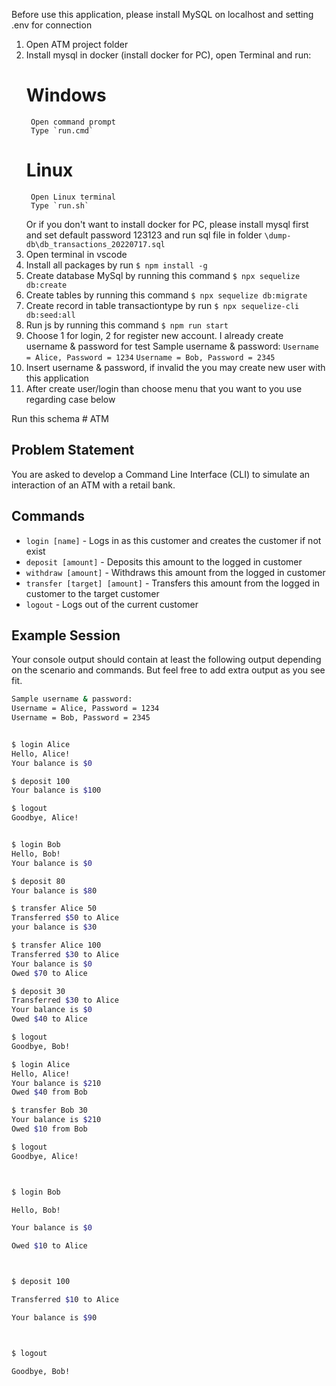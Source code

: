 Before use this application, please install MySQL on localhost and setting .env for connection

1. Open ATM project folder
2. Install mysql in docker (install docker for PC), open Terminal and run:
    # Windows
        Open command prompt
        Type `run.cmd`
    # Linux
        Open Linux terminal
        Type `run.sh`
    Or if you don't want to install docker for PC, please install mysql first and set default password 123123 and run sql file in folder `\dump-db\db_transactions_20220717.sql` 
3. Open terminal in vscode
4. Install all packages by run 
    `$ npm install -g`
5. Create database MySql by running this command
    `$ npx sequelize db:create`
6. Create tables by running this command
    `$ npx sequelize db:migrate`
7. Create record in table transactiontype by run 
    `$ npx sequelize-cli db:seed:all`
8. Run js by running this command
    `$ npm run start`
9. Choose 1 for login, 2 for register new account.
   I already create username & password for test
   Sample username & password:
   `Username = Alice, Password = 1234`
   `Username = Bob, Password = 2345`
10. Insert username & password, if invalid the you may create new user with this application
11. After create user/login than choose menu that you want to you use regarding case below
        

Run this schema  # ATM

## Problem Statement
You are asked to develop a Command Line Interface (CLI) to simulate an interaction of an ATM with a retail bank.

## Commands

* `login [name]` - Logs in as this customer and creates the customer if not exist
* `deposit [amount]` - Deposits this amount to the logged in customer
* `withdraw [amount]` - Withdraws this amount from the logged in customer
* `transfer [target] [amount]` - Transfers this amount from the logged in customer to the target customer
* `logout` - Logs out of the current customer


## Example Session
Your console output should contain at least the following output depending on the scenario and commands. But feel free 
to add extra output as you see fit.

```bash
Sample username & password:
Username = Alice, Password = 1234
Username = Bob, Password = 2345


$ login Alice
Hello, Alice!
Your balance is $0

$ deposit 100
Your balance is $100 

$ logout
Goodbye, Alice!


$ login Bob
Hello, Bob!
Your balance is $0

$ deposit 80
Your balance is $80 

$ transfer Alice 50
Transferred $50 to Alice
your balance is $30 

$ transfer Alice 100
Transferred $30 to Alice
Your balance is $0
Owed $70 to Alice

$ deposit 30 
Transferred $30 to Alice
Your balance is $0
Owed $40 to Alice

$ logout
Goodbye, Bob!

$ login Alice
Hello, Alice!
Your balance is $210
Owed $40 from Bob

$ transfer Bob 30 
Your balance is $210
Owed $10 from Bob

$ logout
Goodbye, Alice!



$ login Bob

Hello, Bob!

Your balance is $0

Owed $10 to Alice



$ deposit 100

Transferred $10 to Alice

Your balance is $90



$ logout

Goodbye, Bob!

```